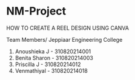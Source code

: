 # NM-Project
HOW TO CREATE A REEL DESIGN USING CANVA

Team Members/ Jeppiaar Engineering College
1. Anoushieka J - 310820214001
2. Benita Sharon - 310820214003
3. Priscilla J - 310820214012
4. Venmathiyal - 310820214018
